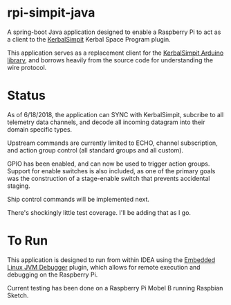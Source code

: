 # rpi-simpit-java

A spring-boot Java application designed to enable a Raspberry Pi to act as a client to the [KerbalSimpit](https://bitbucket.org/pjhardy/kerbalsimpit/wiki/Protocol) Kerbal Space Program plugin. 

This application serves as a replacement client for the [KerbalSimpit Arduino library](https://bitbucket.org/pjhardy/kerbalsimpit-arduino), and borrows heavily from the source code for understanding the wire protocol.

# Status

As of 6/18/2018, the application can SYNC with KerbalSimpit, subcribe to all telemetry data channels, and decode all incoming datagram into their domain specific types.

Upstream commands are currently limited to ECHO, channel subscription, and action group control (all standard groups and all custom).  

GPIO has been enabled, and can now be used to trigger action groups.  Support for enable switches is also included, as one of the primary goals was the construction of a stage-enable switch that prevents accidental staging.

Ship control commands will be implemented next.

There's shockingly little test coverage.  I'll be adding that as I go.

# To Run

This application is designed to run from within IDEA using the [Embedded Linux JVM Debugger](https://plugins.jetbrains.com/plugin/7738-embedded-linux-jvm-debugger-raspberry-pi-beaglebone-black-intel-galileo-ii-and-several-other-iot-devices-) plugin, which allows for remote execution and debugging on the Raspberry Pi.

Current testing has been done on a Raspberry Pi Mobel B running Raspbian Sketch.

